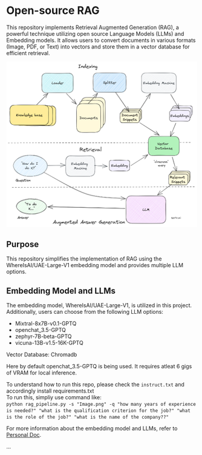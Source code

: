 # Open-source RAG

This repository implements Retrieval Augmented Generation (RAG), a powerful technique utilizing open source Language Models (LLMs) and Embedding models. It allows users to convert documents in various formats (Image, PDF, or Text) into vectors and store them in a vector database for efficient retrieval.

![RAG Workflow](assets\RAG.png "RAG Workflow")

## Purpose

This repository simplifies the implementation of RAG using the WhereIsAI/UAE-Large-V1 embedding model and provides multiple LLM options.

## Embedding Model and LLMs

The embedding model, WhereIsAI/UAE-Large-V1, is utilized in this project. Additionally, users can choose from the following LLM options:

- Mixtral-8x7B-v0.1-GPTQ
- openchat_3.5-GPTQ
- zephyr-7B-beta-GPTQ
- vicuna-13B-v1.5-16K-GPTQ  

Vector Database: Chromadb


Here by default openchat_3.5-GPTQ is being used. It requires atleat 6 gigs of VRAM for local inference.

To understand how to run this repo, please check the `instruct.txt` and accordingly install requirements.txt  
To run this, simpliy use command like:  
`python rag_pipeline.py -s "Image.png" -q "how many years of experience is needed?" "what is the qualification criterion for the job?" "what is the role of the job?" "what is the name of the company??"`

For more information about the embedding model and LLMs, refer to 
[Personal Doc](https://morancium.notion.site/open-source-rag-implementation-4da61a3fb61846078c1f75753339980e?pvs=25).

...

